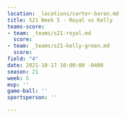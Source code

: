 ```yaml
---
location: _locations/carter-baron.md
title: S21 Week 5 - Royal vs Kelly
teams-score:
- team: _teams/s21-royal.md
  score: 
- team: _teams/s21-kelly-green.md
  score: 
field: "4"
date: 2021-10-17 10:00:00 -0400
season: 21
week: 5
mvp: ''
game-ball: ''
sportsperson: ''

---
```

